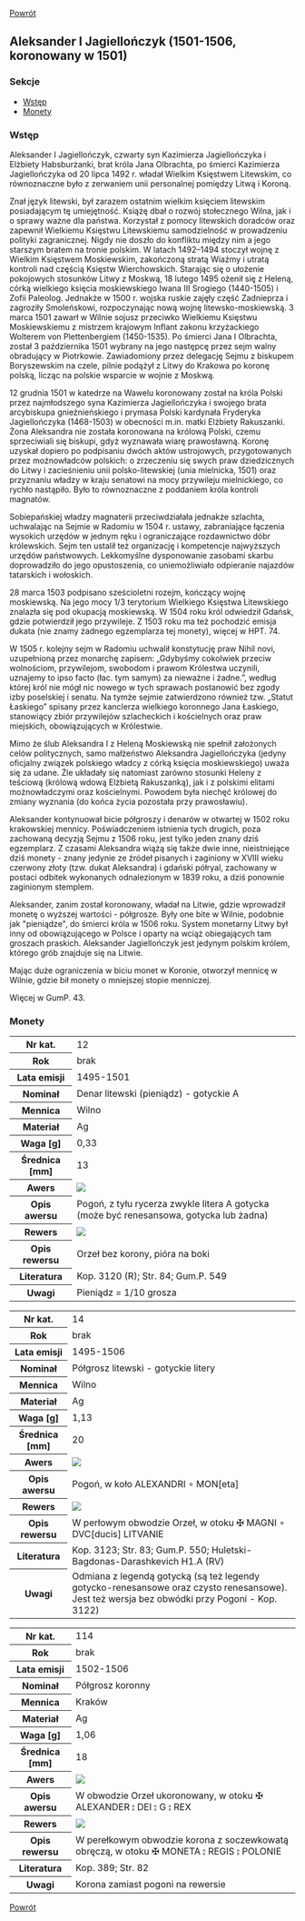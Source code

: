 [Powrót](../)


## Aleksander I Jagiellończyk (1501-1506, koronowany w 1501)

### Sekcje
- [Wstęp](#m1)
- [Monety](#m2)


<a id='m1'></a>
### Wstęp

Aleksander I Jagiellończyk, czwarty syn Kazimierza Jagiellończyka i Elżbiety Habsburżanki, brat króla Jana Olbrachta, po śmierci Kazimierza Jagiellończyka od 20 lipca 1492 r. władał Wielkim Księstwem Litewskim, co równoznaczne było z zerwaniem unii personalnej pomiędzy Litwą i Koroną.

Znał język litewski, był zarazem ostatnim wielkim księciem litewskim posiadającym tę umiejętność. Książę dbał o rozwój stołecznego Wilna, jak i o sprawy ważne dla państwa. Korzystał z pomocy litewskich doradców oraz zapewnił Wielkiemu Księstwu Litewskiemu samodzielność w prowadzeniu polityki zagranicznej. Nigdy nie doszło do konfliktu między nim a jego starszym bratem na tronie polskim. W latach 1492–1494 stoczył wojnę z Wielkim Księstwem Moskiewskim, zakończoną stratą Wiaźmy i utratą kontroli nad częścią Księstw Wierchowskich. Starając się o ułożenie pokojowych stosunków Litwy z Moskwą, 18 lutego 1495 ożenił się z Heleną, córką wielkiego księcia moskiewskiego Iwana III Srogiego (1440-1505) i Zofii Paleolog. Jednakże w 1500 r. wojska ruskie zajęły część Zadnieprza i zagroziły Smoleńskowi, rozpoczynając nową wojnę litewsko-moskiewską. 3 marca 1501 zawarł w Wilnie sojusz przeciwko Wielkiemu Księstwu Moskiewskiemu z mistrzem krajowym Inflant zakonu krzyżackiego Wolterem von Plettenbergiem (1450-1535). Po śmierci Jana I Olbrachta, został 3 października 1501 wybrany na jego następcę przez sejm walny obradujący w Piotrkowie. Zawiadomiony przez delegację Sejmu z biskupem Boryszewskim na czele, pilnie podążył z Litwy do Krakowa po koronę polską, licząc na polskie wsparcie w wojnie z Moskwą.

12 grudnia 1501 w katedrze na Wawelu koronowany został na króla Polski przez najmłodszego syna Kazimierza Jagiellończyka i swojego brata arcybiskupa gnieźnieńskiego i prymasa Polski kardynała Fryderyka Jagiellończyka (1468-1503) w obecności m.in. matki Elżbiety Rakuszanki. Żona Aleksandra nie została koronowana na królową Polski, czemu sprzeciwiali się biskupi, gdyż wyznawała wiarę prawosławną. Koronę uzyskał dopiero po podpisaniu dwóch aktów ustrojowych, przygotowanych przez możnowładców polskich: o zrzeczeniu się swych praw dziedzicznych do Litwy i zacieśnieniu unii polsko-litewskiej (unia mielnicka, 1501) oraz przyznaniu władzy w kraju senatowi na mocy przywileju mielnickiego, co rychło nastąpiło. Było to równoznaczne z poddaniem króla kontroli magnatów.

Sobiepańskiej władzy magnaterii przeciwdziałała jednakże szlachta, uchwalając na Sejmie w Radomiu w 1504 r. ustawy, zabraniające łączenia wysokich urzędów w jednym ręku i ograniczające rozdawnictwo dóbr królewskich. Sejm ten ustalił też organizację i kompetencje najwyższych urzędów państwowych. Lekkomyślne dysponowanie zasobami skarbu doprowadziło do jego opustoszenia, co uniemożliwiało odpieranie najazdów tatarskich i wołoskich.

28 marca 1503 podpisano sześcioletni rozejm, kończący wojnę moskiewską. Na jego mocy 1/3 terytorium Wielkiego Księstwa Litewskiego znalazła się pod okupacją moskiewską. W 1504 roku król odwiedził Gdańsk, gdzie potwierdził jego przywileje. Z 1503 roku ma też pochodzić emisja dukata (nie znamy żadnego egzemplarza tej monety), więcej w HPT. 74.

W 1505 r. kolejny sejm w Radomiu uchwalił konstytucję praw Nihil novi, uzupełnioną przez monarchę zapisem: „Gdybyśmy cokolwiek przeciw wolnościom, przywilejom, swobodom i prawom Królestwa uczynili, uznajemy to ipso facto (łac. tym samym) za nieważne i żadne.”, według której król nie mógł nic nowego w tych sprawach postanowić bez zgody izby poselskiej i senatu. Na tymże sejmie zatwierdzono również tzw. „Statut Łaskiego” spisany przez kanclerza wielkiego koronnego Jana Łaskiego, stanowiący zbiór przywilejów szlacheckich i kościelnych oraz praw miejskich, obowiązujących w Królestwie.

Mimo że ślub Aleksandra I z Heleną Moskiewską nie spełnił założonych celów politycznych, samo małżeństwo Aleksandra Jagiellończyka (jedyny oficjalny związek polskiego władcy z córką księcia moskiewskiego) uważa się za udane. Źle układały się natomiast zarówno stosunki Heleny z teściową (królową wdową Elżbietą Rakuszanką), jak i z polskimi elitami możnowładczymi oraz kościelnymi. Powodem była niechęć królowej do zmiany wyznania (do końca życia pozostała przy prawosławiu).

Aleksander kontynuował bicie półgroszy i denarów w otwartej w 1502 roku krakowskiej mennicy. Poświadczeniem istnienia tych drugich, poza zachowaną decyzją Sejmu z 1506 roku, jest tylko jeden znany dziś egzemplarz. Z czasami Aleksandra wiążą się także dwie inne, nieistniejące dziś monety - znany jedynie ze źródeł pisanych i zaginiony w XVIII wieku czerwony złoty (tzw. dukat Aleksandra) i gdański półryal, zachowany w postaci odbitek wykonanych odnalezionym w 1839 roku, a dziś ponownie zaginionym stemplem.

Aleksander, zanim został koronowany, władał na Litwie, gdzie wprowadził monetę o wyższej wartości - półgrosze. Były one bite w Wilnie, podobnie jak "pieniądze", do śmierci króla w 1506 roku. System monetarny Litwy był inny od obowiązującego w Polsce i oparty na wciąż obiegających tam groszach praskich. Aleksander Jagiellończyk jest jedynym polskim królem, którego grób znajduje się na Litwie.

Mając duże ograniczenia w biciu monet w Koronie, otworzył mennicę w Wilnie, gdzie bił monety o mniejszej stopie menniczej.

Więcej w GumP. 43.


<a id='m2'></a>
### Monety

<table class="center">
  <tr>
    <th>Nr kat.</th>
    <td>12</td>
  </tr>
  <tr>
    <th>Rok</th>
    <td>brak</td>
  </tr>
  <tr>
    <th>Lata emisji</th>
    <td>1495-1501</td>
  </tr>
  <tr>
    <th>Nominał</th>
    <td>Denar litewski (pieniądz) - gotyckie A</td>
  </tr>
  <tr>
    <th>Mennica</th>
    <td>Wilno</td>
  </tr>
  <tr>
    <th>Materiał</th>
    <td>Ag</td>
  </tr>
  <tr>
    <th>Waga [g]</th>
    <td>0,33</td>
  </tr>
  <tr>
    <th>Średnica [mm]</th>
    <td>13</td>
  </tr>
  <tr>
    <th>Awers</th>
    <td><img src="images/0012 - 1492-1506 - denar - Aleksander Jagiellonczyk - awers.jpg"/></td>
  </tr>
  <tr>
    <th>Opis awersu</th>
    <td>Pogoń, z tyłu rycerza zwykle litera A gotycka (może być renesansowa, gotycka lub żadna)</td>
  </tr>
  <tr>
    <th>Rewers</th>
    <td><img src="images/0012 - 1492-1506 - denar - Aleksander Jagiellonczyk - rewers.jpg"/></td>
  </tr>
  <tr>
    <th>Opis rewersu</th>
    <td>Orzeł bez korony, pióra na boki</td>
  </tr>
  <tr>
    <th>Literatura</th>
    <td>Kop. 3120 (R); Str. 84; Gum.P. 549</td>
  </tr>
  <tr>
    <th>Uwagi</th>
    <td>Pieniądz = 1/10 grosza</td>
  </tr>
</table>

<table class="center">
  <tr>
    <th>Nr kat.</th>
    <td>14</td>
  </tr>
  <tr>
    <th>Rok</th>
    <td>brak</td>
  </tr>
  <tr>
    <th>Lata emisji</th>
    <td>1495-1506</td>
  </tr>
  <tr>
    <th>Nominał</th>
    <td>Półgrosz litewski - gotyckie litery</td>
  </tr>
  <tr>
    <th>Mennica</th>
    <td>Wilno</td>
  </tr>
  <tr>
    <th>Materiał</th>
    <td>Ag</td>
  </tr>
  <tr>
    <th>Waga [g]</th>
    <td>1,13</td>
  </tr>
  <tr>
    <th>Średnica [mm]</th>
    <td>20</td>
  </tr>
  <tr>
    <th>Awers</th>
    <td><img src="images/0014 - 1492-1506 - polgrosz - Aleksander Jagiellonczyk - awers.jpg"/></td>
  </tr>
  <tr>
    <th>Opis awersu</th>
    <td>Pogoń, w koło ALEXANDRI ∘ MON[eta]</td>
  </tr>
  <tr>
    <th>Rewers</th>
    <td><img src="images/0014 - 1492-1506 - polgrosz - Aleksander Jagiellonczyk - rewers.jpg"/></td>
  </tr>
  <tr>
    <th>Opis rewersu</th>
    <td>W perłowym obwodzie Orzeł, w otoku ✠ MAGNI ∘ DVC[ducis] LITVANIE</td>
  </tr>
  <tr>
    <th>Literatura</th>
    <td>Kop. 3123; Str. 83; Gum.P. 550; Huletski-Bagdonas-Darashkevich H1.A (RV)</td>
  </tr>
  <tr>
    <th>Uwagi</th>
    <td>Odmiana z legendą gotycką (są też legendy gotycko-renesansowe oraz czysto renesansowe). Jest też wersja bez obwódki przy Pogoni - Kop. 3122)</td>
  </tr>
</table>

<table class="center">
  <tr>
    <th>Nr kat.</th>
    <td>114</td>
  </tr>
  <tr>
    <th>Rok</th>
    <td>brak</td>
  </tr>
  <tr>
    <th>Lata emisji</th>
    <td>1502-1506</td>
  </tr>
  <tr>
    <th>Nominał</th>
    <td>Półgrosz koronny</td>
  </tr>
  <tr>
    <th>Mennica</th>
    <td>Kraków</td>
  </tr>
  <tr>
    <th>Materiał</th>
    <td>Ag</td>
  </tr>
  <tr>
    <th>Waga [g]</th>
    <td>1,06</td>
  </tr>
  <tr>
    <th>Średnica [mm]</th>
    <td>18</td>
  </tr>
  <tr>
    <th>Awers</th>
    <td><img src="images/0114 - 1492-1506 - polgrosz - Aleksander Jagiellonczyk - awers.jpg"/></td>
  </tr>
  <tr>
    <th>Opis awersu</th>
    <td>W obwodzie Orzeł ukoronowany, w otoku ✠ ALEXANDER ⦂ DEI ⦂ G ⦂ REX</td>
  </tr>
  <tr>
    <th>Rewers</th>
    <td><img src="images/0114 - 1492-1506 - polgrosz - Aleksander Jagiellonczyk - rewers.jpg"/></td>
  </tr>
  <tr>
    <th>Opis rewersu</th>
    <td>W perełkowym obwodzie korona z soczewkowatą obręczą, w otoku ✠ MONETA ⦂ REGIS ⦂ POLONIE</td>
  </tr>
  <tr>
    <th>Literatura</th>
    <td>Kop. 389; Str. 82</td>
  </tr>
  <tr>
    <th>Uwagi</th>
    <td>Korona zamiast pogoni na rewersie</td>
  </tr>
</table>


[Powrót](../)